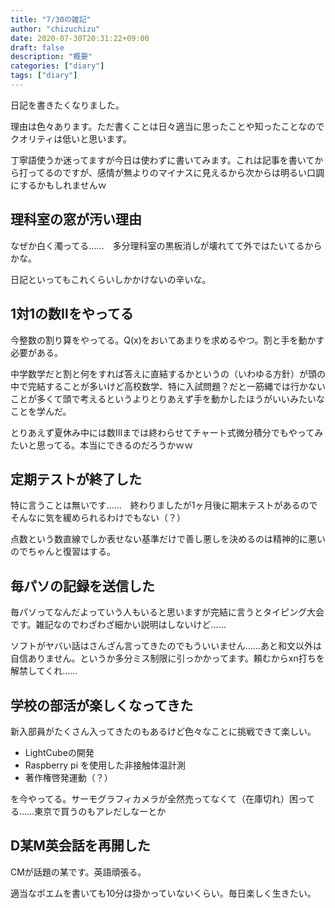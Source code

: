 ```yaml
---
title: "7/30の雑記"
author: "chizuchizu"
date: 2020-07-30T20:31:22+09:00
draft: false
description: "概要"
categories: ["diary"]
tags: ["diary"]
---
```






日記を書きたくなりました。

理由は色々あります。ただ書くことは日々適当に思ったことや知ったことなのでクオリティは低いと思います。

丁寧語使うか迷ってますが今日は使わずに書いてみます。これは記事を書いてから打ってるのですが、感情が無よりのマイナスに見えるから次からは明るい口調にするかもしれませんｗ



## 理科室の窓が汚い理由

なぜか白く濁ってる……　多分理科室の黒板消しが壊れてて外ではたいてるからかな。

日記といってもこれくらいしかかけないの辛いな。

## 1対1の数Ⅱをやってる

今整数の割り算をやってる。Q(x)をおいてあまりを求めるやつ。割と手を動かす必要がある。

中学数学だと割と何をすれば答えに直結するかというの（いわゆる方針）が頭の中で完結することが多いけど高校数学、特に入試問題？だと一筋縄では行かないことが多くて頭で考えるというよりとりあえず手を動かしたほうがいいみたいなことを学んだ。

とりあえず夏休み中には数Ⅲまでは終わらせてチャート式微分積分でもやってみたいと思ってる。本当にできるのだろうかｗｗ

## 定期テストが終了した

特に言うことは無いです……　終わりましたが1ヶ月後に期末テストがあるのでそんなに気を緩められるわけでもない（？）

点数という数直線でしか表せない基準だけで善し悪しを決めるのは精神的に悪いのでちゃんと復習はする。

## 毎パソの記録を送信した

毎パソってなんだよっていう人もいると思いますが完結に言うとタイピング大会です。雑記なのでわざわざ細かい説明はしないけど……

ソフトがヤバい話はさんざん言ってきたのでもういいません……あと和文以外は自信ありません。というか多分ミス制限に引っかかってます。頼むからxn打ちを解禁してくれ……

## 学校の部活が楽しくなってきた

新入部員がたくさん入ってきたのもあるけど色々なことに挑戦できて楽しい。

- LightCubeの開発
- Raspberry pi を使用した非接触体温計測
- 著作権啓発運動（？）

を今やってる。サーモグラフィカメラが全然売ってなくて（在庫切れ）困ってる……東京で買うのもアレだしなーとか

## D某M英会話を再開した

CMが話題の某です。英語頑張る。



適当なポエムを書いても10分は掛かっていないくらい。毎日楽しく生きたい。
